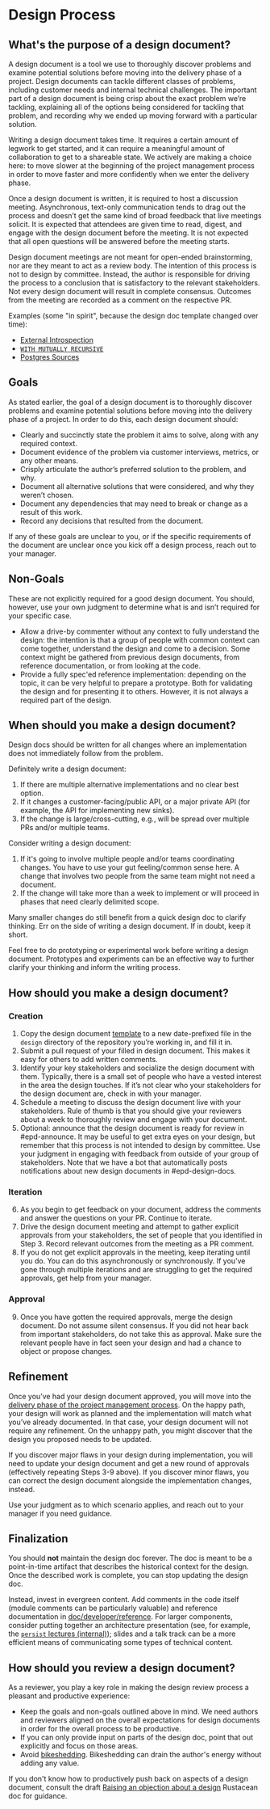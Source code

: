 # Design Process

## What's the purpose of a design document?

A design document is a tool we use to thoroughly discover problems and
examine potential solutions before moving into the delivery phase of a project.
Design documents can tackle different classes of problems, including customer
needs and internal technical challenges. The important part of a design
document is being crisp about the exact problem we’re tackling, explaining
all of the options being considered for tackling that problem, and recording why
we ended up moving forward with a particular solution.

Writing a design document takes time. It requires a certain amount of
legwork to get started, and it can require a meaningful amount of
collaboration to get to a shareable state. We actively are making a
choice here: to move slower at the beginning of the project management process
in order to move faster and more confidently when we enter the delivery phase.

Once a design document is written, it is required to host a discussion
meeting. Asynchronous, text-only communication tends to drag out the
process and doesn’t get the same kind of broad feedback that live
meetings solicit. It is expected that attendees are given time to read, digest,
and engage with the design document before the meeting. It is not
expected that all open questions will be answered before the meeting starts.

Design document meetings are not meant for open-ended brainstorming,
nor are they meant to act as a review body. The intention of this
process is not to design by committee. Instead, the author is
responsible for driving the process to a conclusion that is satisfactory
to the relevant stakeholders. Not every design document will result
in complete consensus. Outcomes from the meeting are recorded as a comment
on the respective PR.

Examples (some "in spirit", because the design doc template changed over time):
* [External Introspection](./20230227_external_introspection.md)
* [`WITH MUTUALLY RECURSIVE`](./20221204_with_mutually_recursive.md)
* [Postgres Sources](./20210412_postgres_sources.md)

## Goals

As stated earlier, the goal of a design document is to thoroughly
discover problems and examine potential solutions before moving
into the delivery phase of a project. In order to do this, each
design document should:

- Clearly and succinctly state the problem it aims to solve,
  along with any required context.
- Document evidence of the problem via customer interviews,
  metrics, or any other means.
- Crisply articulate the author’s preferred solution to the
  problem, and why.
- Document all alternative solutions that were considered,
  and why they weren’t chosen.
- Document any dependencies that may need to break or change
  as a result of this work.
- Record any decisions that resulted from the document.

If any of these goals are unclear to you, or if the specific
requirements of the document are unclear once you kick off a
design process, reach out to your manager.

## Non-Goals

These are not explicitly required for a good design document.
You should, however, use your own judgment to determine what
is and isn’t required for your specific case.

- Allow a drive-by commenter without any context to fully understand the
  design: the intention is that a group of people with common context can come
  together, understand the design and come to a decision. Some context might
  be gathered from previous design documents, from reference documentation, or
  from looking at the code.
- Provide a fully spec'ed reference implementation: depending on the topic, it
  can be very helpful to prepare a prototype. Both for validating the design
  and for presenting it to others. However, it is not always a required part
  of the design.

## When should you make a design document?

Design docs should be written for all changes where an implementation
does not immediately follow from the problem.

Definitely write a design document:

1. If there are multiple alternative implementations and no clear best option.
2. If it changes a customer-facing/public API, or a major private API (for
   example, the API for implementing new sinks).
3. If the change is large/cross-cutting, e.g., will be spread over multiple PRs
   and/or multiple teams.

Consider writing a design document:

1. If it's going to involve multiple people and/or teams coordinating changes.
   You have to use your gut feeling/common sense here. A change that involves
   two people from the same team might not need a document.
2. If the change will take more than a week to implement or will proceed in
   phases that need clearly delimited scope.

Many smaller changes do still benefit from a quick design doc to clarify
thinking. Err on the side of writing a design document. If in doubt, keep it
short.

Feel free to do prototyping or experimental work before writing a design
document. Prototypes and experiments can be an effective way to further clarify
your thinking and inform the writing process.

## How should you make a design document?

### Creation

1. Copy the design document [template](./00000000_template.md) to a new
   date-prefixed file in the `design` directory of the repository you’re
   working in, and fill it in.
2. Submit a pull request of your filled in design document. This
   makes it easy for others to add written comments.
3. Identify your key stakeholders and socialize the design document
   with them. Typically, there is a small set of people who have a vested
   interest in the area the design touches. If it’s not clear who your
   stakeholders for the design document are, check in with your manager.
4. Schedule a meeting to discuss the design document live with your
   stakeholders. Rule of thumb is that you should give your reviewers
   about a week to thoroughly review and engage with your document.
5. Optional: announce that the design document is ready for review in
   #epd-announce. It may be useful to get extra eyes on your design, but
   remember that this process is not intended to design by committee.
   Use your judgment in engaging with feedback from outside of your group
   of stakeholders. Note that we have a bot that automatically posts
   notifications about new design documents in #epd-design-docs.

### Iteration

6. As you begin to get feedback on your document, address the comments
   and answer the questions on your PR. Continue to iterate.
7. Drive the design document meeting and attempt to gather explicit
   approvals from your stakeholders, the set of people that you
   identified in Step 3. Record relevant outcomes from the meeting as
   a PR comment.
8. If you do not get explicit approvals in the meeting, keep iterating
   until you do. You can do this asynchronously or synchronously.
   If you’ve gone through multiple iterations and are struggling to get
   the required approvals, get help from your manager.

### Approval

9. Once you have gotten the required approvals, merge the design
   document. Do not assume silent consensus. If you did not hear back
   from important stakeholders, do not take this as approval. Make
   sure the relevant people have in fact seen your design and had
   a chance to object or propose changes.

## Refinement

Once you’ve had your design document approved, you will move into
the [delivery phase of the project management process](../project-management.md).
On the happy path, your design will work as planned and the
implementation will match what you’ve already documented. In that case,
your design document will not require any refinement. On the unhappy
path, you might discover that the design you proposed needs to be updated.

If you discover major flaws in your design during implementation, you
will need to update your design document and get a new round of approvals
(effectively repeating Steps 3-9 above). If you discover minor flaws,
you can correct the design document alongside the implementation
changes, instead.

Use your judgment as to which scenario applies, and reach out to your
manager if you need guidance.

## Finalization

You should **not** maintain the design doc forever. The doc is meant to be a
point-in-time artifact that describes the historical context for the design.
Once the described work is complete, you can stop updating the design doc.

Instead, invest in evergreen content. Add comments in the code itself (module
comments can be particularly valuable) and reference documentation in
[doc/developer/reference](/doc/developer/reference/README.md). For larger
components, consider putting together an architecture presentation (see, for
example, the [`persist` lectures
(internal)](https://www.notion.so/materialize/6f83baae1f5348eb87334a53daa63066));
slides and a talk track can be a more efficient means of communicating some
types of technical content.

## How should you review a design document?

As a reviewer, you play a key role in making the design review process a
pleasant and productive experience:

 - Keep the goals and non-goals outlined above in mind. We need authors and
   reviewers aligned on the overall expectations for design documents in order
   for the overall process to be productive.
 - If you can only provide input on parts of the design doc, point that out
   explicitly and focus on those areas.
 - Avoid [bikeshedding](https://bikeshed.com). Bikeshedding can drain the
   author's energy without adding any value.

If you don't know how to productively push back on aspects of a design
document, consult the draft [Raising an objection about a
design](https://rustacean-principles.netlify.app/how_to_rustacean/show_up/raising_an_objection.html)
Rustacean doc for guidance.
